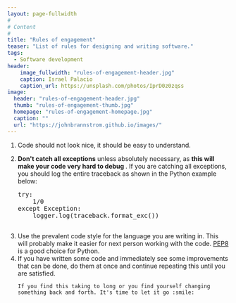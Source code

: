 ```yaml
---
layout: page-fullwidth
#
# Content
#
title: "Rules of engagement"
teaser: "List of rules for designing and writing software."
tags:
  - Software development
header:
    image_fullwidth: "rules-of-engagement-header.jpg"
    caption: Israel Palacio
    caption_url: https://unsplash.com/photos/IprD0z0zqss
image:
  header: "rules-of-engagement-header.jpg"
  thumb: "rules-of-engagement-thumb.jpg"
  homepage: "rules-of-engagement-homepage.jpg"
  caption: ""
  url: "https://johnbrannstrom.github.io/images/"
---
```


<ol>

  <li>
    Code should not look nice, it should be easy to understand.
  </li>

  <li>
    <p><strong>Don't catch all exceptions</strong> unless absolutely
    necessary, as <strong>this will make your code very hard to debug
    </strong>. If you are catching all exceptions, you should log the
    entire traceback as shown in the Python example below:</p>
    <p><pre>
try:
    1/0
except Exception:
    logger.log(traceback.format_exc())
    </pre></p>
  </li>

  <li>
    Use the prevalent code style for the language you are writing in.
    This will probably make it easier for next person working with the
    code. <a href="https://www.python.org/dev/peps/pep-0008/">PEP8</a>
    is a good choice for Python.
  </li>

  <li>
    If you have written some code and immediately see some improvements
    that can be done, do them at once and continue repeating this until
    you are satisfied.

    If you find this taking to long or you find yourself changing
    something back and forth. It's time to let it go :smile:
  </li>

</ol>
